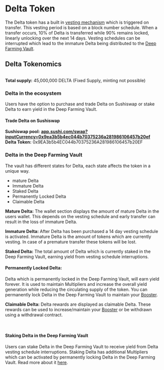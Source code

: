 # Delta Token

The Delta token has a built in [vesting mechanism](https://web.archive.org/web/20210921204622/https://docs.delta.financial/delta-ecosystem/vesting-schedule) which is triggered on transfer. This vesting period is based on a block number schedule. When a transfer occurs, 10% of Delta is transferred while 90% remains locked, linearly unlocking over the next 14 days. Vesting schedules can be interrupted which lead to the immature Delta being distributed to the [Deep Farming Vault](https://web.archive.org/web/20210921204622/https://docs.delta.financial/delta-ecosystem/deep-farming-vault).

## Delta Tokenomics <a href="#b988" id="b988"></a>

<figure><img src="https://web.archive.org/web/20210921204622im_/https://gblobscdn.gitbook.com/assets%2F-MWZptP2x2EQRB4un4qd%2F-MWjIQzoQ0ijj9FjruSp%2F-MWjKbgL0stWNiWMR2YD%2Fimage.png?alt=media&#x26;token=8432df06-e6ca-4a27-867c-a339119de494" alt=""><figcaption></figcaption></figure>

**Total supply:** 45,000,000 DELTA (Fixed Supply, minting not possible)

### Delta in the ecosystem <a href="#delta-in-the-ecosystem" id="delta-in-the-ecosystem"></a>

Users have the option to purchase and trade Delta on Sushiswap or stake Delta to earn yield in the Deep Farming Vault.

#### Trade Delta on Sushiswap <a href="#trade-delta-on-sushiswap" id="trade-delta-on-sushiswap"></a>

**Sushiswap pool:** [**app.sushi.com/swap?inputCurrency=0x9ea3b5b4ec044b70375236a281986106457b20ef**](https://web.archive.org/web/20210921204622/https://app.sushi.com/swap?inputCurrency=0x9ea3b5b4ec044b70375236a281986106457b20ef) **Delta Token:** 0x9EA3b5b4EC044b70375236A281986106457b20EF

### Delta in the Deep Farming Vault <a href="#delta-in-the-deep-farming-vault" id="delta-in-the-deep-farming-vault"></a>

The vault has different states for Delta, each state affects the token in a unique way.

* mature Delta
* Immature Delta
* Staked Delta
* Permanently Locked Delta
* Claimable Delta

**Mature Delta:** The wallet section displays the amount of mature Delta in the users wallet. This depends on the vesting schedule and early transfer can result in the loss of immature Delta.

**Immature Delta:** After Delta has been purchased a 14 day vesting schedule is activated. Immature Delta is the amount of tokens which are currently vesting. In case of a premature transfer these tokens will be lost.

**Staked Delta:** The total amount of Delta which is currently staked in the Deep Farming Vault, earning yield from vesting schedule interruptions.

#### **Permanently Locked Delta:** <a href="#permanently-locked-delta" id="permanently-locked-delta"></a>

Delta which is permanently locked in the Deep Farming Vault, will earn yield forever. It is used to maintain Multipliers and increase the overall yield generation while reducing the circulating supply of the token. You can permanently lock Delta in the Deep Farming Vault to maintain your [Booster](https://web.archive.org/web/20210921204622/https://docs.delta.financial/delta-ecosystem/deep-farming-vault#booster).

**Claimable Delta:** Delta rewards are displayed as claimable Delta. These rewards can be used to increase/maintain your [Booster](https://web.archive.org/web/20210921204622/https://docs.delta.financial/delta-ecosystem/deep-farming-vault#booster) or be withdrawn using a withdrawal contract.

​

#### Staking Delta in the Deep Farming Vault <a href="#staking-delta-in-the-deep-farming-vault" id="staking-delta-in-the-deep-farming-vault"></a>

Users can stake Delta in the Deep Farming Vault to receive yield from Delta vesting schedule interruptions. Staking Delta has additional Multipliers which can be activated by permanently locking Delta in the Deep Farming Vault. Read more about it [here](https://web.archive.org/web/20210921204622/https://docs.delta.financial/guides/staking-delta).
